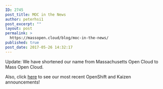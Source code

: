 ```yaml
---
ID: 2745
post_title: MOC in the News
author: peterhsi1
post_excerpt: ""
layout: post
permalink: >
  https://massopen.cloud/blog/moc-in-the-news/
published: true
post_date: 2017-05-26 14:32:17
---
```

Update: We have shortened our name from Massachusetts Open Cloud to Mass Open Cloud.

Also, click <a href="https://massopen.cloud/whats-new/">here</a> to see our most recent OpenShift and Kaizen announcements!